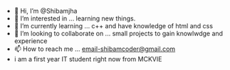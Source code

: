 - 👋 Hi, I’m @Shibamjha
- 👀 I’m interested in ... learning new things.
- 🌱 I’m currently learning ... c++ and have knowledge of html and css
- 💞️ I’m looking to collaborate on ... small projects to gain knowlwdge and experience
- 📫 How to reach me ... email-shibamcoder@gmail.com
- i am a first year IT student right now from MCKVIE

<!---
Shibamjha/Shibamjha is a ✨ special ✨ repository because its `README.md` (this file) appears on your GitHub profile.
You can click the Preview link to take a look at your changes.
--->
